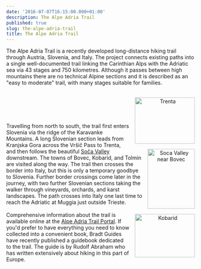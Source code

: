 ```yaml
---
date: '2016-07-07T16:15:00.000+01:00'
description: The Alpe Adria Trail
published: true
slug: the-alpe-adria-trail
title: The Alpe Adria Trail
---
```


The Alpe Adria Trail is a recently developed long-distance hiking trail through Austria, Slovenia, and Italy. The project connects existing paths into a single well-documented trail linking the Carinthian Alps with the Adriatic sea via 43 stages and 750 kilometres. Although it passes between high mountains there are no technical Alpine sections and it is described as an "easy to moderate" trail, with many stages suitable for families.<br />
<br />
<div class="separator" style="clear: both; text-align: center;"><a href="http://www.pbase.com/alangrant/image/49415569/" style="clear: right; float: right; margin-bottom: 1em; margin-left: 1em;"><img border="0" height="124" src="http://www.pbase.com/alangrant/image/49415569/small.jpg" title="Trenta" width="160" /></a><br />
<a href="http://www.pbase.com/alangrant/image/49415562/" style="clear: right; float: right; margin-bottom: 1em; margin-left: 1em;"><img border="0" height="160" src="http://www.pbase.com/alangrant/image/49415562/small.jpg" title="Soca Valley near Bovec" width="126" /></a><br />
<a href="http://www.pbase.com/alangrant/image/49375370/" style="clear: right; float: right; margin-bottom: 1em; margin-left: 1em;"><img border="0" height="116" src="http://www.pbase.com/alangrant/image/49375370/small.jpg" title="Kobarid" width="160" /></a><br />
</div><br />
Travelling from north to south, the trail first enters Slovenia via the ridge of the Karavanke Mountains. A long Slovenian section leads from Kranjska Gora across the Vršič Pass to Trenta, and then follows the beautiful <a href="http://www.balkanology.com/slovenia/article_soca_valley.html">Soča Valley</a> downstream. The towns of Bovec, Kobarid, and Tolmin are visited along the way. The trail then crosses the border into Italy, but this is only a temporary goodbye to Slovenia. Further border crossings come later in the journey, with two further Slovenian sections taking the walker through vineyards, orchards, and karst landscapes. The path crosses into Italy one last time to reach the Adriatic at Muggia just outside Trieste. <br />
<br />
Comprehensive information about the trail is available online at the <a href="http://alpe-adria-trail.com/en/">Alpe Adria Trail Portal</a>. If you'd prefer to have everything you need to know collected into a convenient book, Bradt Guides have recently published a guidebook dedicated to the trail. The guide is by Rudolf Abraham who has written extensively about hiking in this part of Europe.<br />
<br />
<br />
<br />
